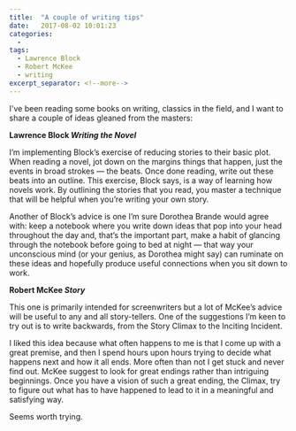 ```yaml
---
title:  "A couple of writing tips"
date:   2017-08-02 10:01:23
categories:
  -
tags:
  - Lawrence Block
  - Robert McKee
  - writing
excerpt_separator: <!--more-->
---
```

I've been reading some books on writing, classics in the field, and I want to share a couple of ideas gleaned from the masters:<!--more-->

**Lawrence Block *Writing the Novel***

I’m implementing Block’s exercise of reducing stories to their basic plot. When reading a novel, jot down on the margins things that happen, just the events in broad strokes — the beats. Once done reading, write out these beats into an outline. This exercise, Block says, is a way of learning how novels work. By outlining the stories that you read, you master a technique that will be helpful when you’re writing your own story.

Another of Block’s advice is one I’m sure Dorothea Brande would agree with: keep a notebook where you write down ideas that pop into your head throughout the day and, that’s the important part, make a habit of glancing through the notebook before going to bed at night — that way your unconscious mind (or your genius, as Dorothea might say) can ruminate on these ideas and hopefully produce useful connections when you sit down to work.

**Robert McKee *Story***

This one is primarily intended for screenwriters but a lot of McKee’s advice will be useful to any and all story-tellers. One of the suggestions I’m keen to try out is to write backwards, from the Story Climax to the Inciting Incident.

I liked this idea because what often happens to me is that I come up with a great premise, and then I spend hours upon hours trying to decide what happens next and how it all ends. More often than not I get stuck and never find out. McKee suggest to look for great endings rather than intriguing beginnings. Once you have a vision of such a great ending, the Climax, try to figure out what has to have happened to lead to it in a meaningful and satisfying way.

Seems worth trying.
